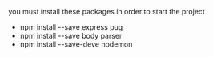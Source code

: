 you must install these packages in order to start the project
- npm install --save express pug
- npm install --save body parser
- npm install --save-deve nodemon